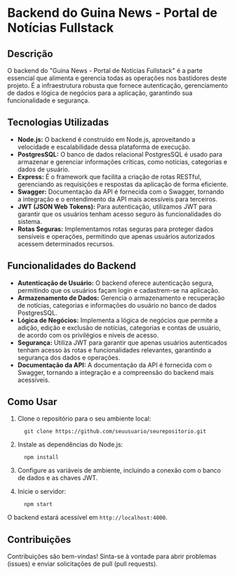 # Backend do Guina News - Portal de Notícias Fullstack

## Descrição

O backend do "Guina News - Portal de Notícias Fullstack" é a parte essencial que alimenta e gerencia todas as operações nos bastidores deste projeto. É a infraestrutura robusta que fornece autenticação, gerenciamento de dados e lógica de negócios para a aplicação, garantindo sua funcionalidade e segurança.

## Tecnologias Utilizadas

- **Node.js:** O backend é construído em Node.js, aproveitando a velocidade e escalabilidade dessa plataforma de execução.
- **PostgresSQL:** O banco de dados relacional PostgresSQL é usado para armazenar e gerenciar informações críticas, como notícias, categorias e dados de usuário.
- **Express:** É o framework que facilita a criação de rotas RESTful, gerenciando as requisições e respostas da aplicação de forma eficiente.
- **Swagger:** Documentação da API é fornecida com o Swagger, tornando a integração e o entendimento da API mais acessíveis para terceiros.
- **JWT (JSON Web Tokens):** Para autenticação, utilizamos JWT para garantir que os usuários tenham acesso seguro às funcionalidades do sistema.
- **Rotas Seguras:** Implementamos rotas seguras para proteger dados sensíveis e operações, permitindo que apenas usuários autorizados acessem determinados recursos.

## Funcionalidades do Backend

- **Autenticação de Usuário:** O backend oferece autenticação segura, permitindo que os usuários façam login e cadastrem-se na aplicação.
- **Armazenamento de Dados:** Gerencia o armazenamento e recuperação de notícias, categorias e informações do usuário no banco de dados PostgresSQL.
- **Lógica de Negócios:** Implementa a lógica de negócios que permite a adição, edição e exclusão de notícias, categorias e contas de usuário, de acordo com os privilégios e níveis de acesso.
- **Segurança:** Utiliza JWT para garantir que apenas usuários autenticados tenham acesso às rotas e funcionalidades relevantes, garantindo a segurança dos dados e operações.
- **Documentação da API:** A documentação da API é fornecida com o Swagger, tornando a integração e a compreensão do backend mais acessíveis.

## Como Usar

1. Clone o repositório para o seu ambiente local:

         git clone https://github.com/seuusuario/seurepositorio.git


2. Instale as dependências do Node.js:

         npm install

3. Configure as variáveis de ambiente, incluindo a conexão com o banco de dados e as chaves JWT.

4. Inicie o servidor:

         npm start

O backend estará acessível em `http://localhost:4000`.

## Contribuições

Contribuições são bem-vindas! Sinta-se à vontade para abrir problemas (issues) e enviar solicitações de pull (pull requests).
